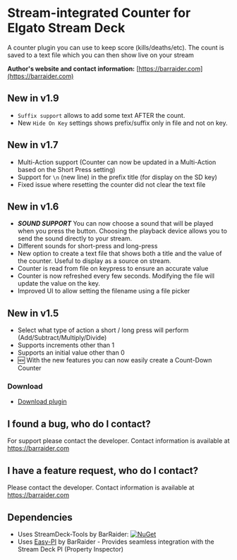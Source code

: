 # Stream-integrated Counter for Elgato Stream Deck

A counter plugin you can use to keep score (kills/deaths/etc). The count is saved to a text file which you can then show live on your stream

**Author's website and contact information:** [https://barraider.com](https://barraider.com)

## New in v1.9
- `Suffix support` allows to add some text AFTER the count. 
- New `Hide On Key` settings shows prefix/suffix only in file and not on key.

## New in v1.7
- Multi-Action support (Counter can now be updated in a Multi-Action based on the Short Press setting)
- Support for `\n` (new line) in the prefix title (for display on the SD key)
- Fixed issue where resetting the counter did not clear the text file

## New in v1.6
- ***SOUND SUPPORT*** You can now choose a sound that will be played when you press the button. Choosing the playback device allows you to send the sound directly to your stream.
- Different sounds for short-press and long-press
- New option to create a text file that shows both a title and the value of the counter. Useful to display as a source on stream.
- Counter is read from file on keypress to ensure an accurate value
- Counter is now refreshed every few seconds. Modifying the file will update the value on the key.
- Improved UI to allow setting the filename using a file picker

## New in v1.5
- Select what type of action a short / long press will perform (Add/Subtract/Multiply/Divide)
- Supports increments other than 1
- Supports an initial value other than 0
- :new: With the new features you can now easily create a Count-Down Counter

### Download

* [Download plugin](https://github.com/BarRaider/streamdeck-streamcounter/releases)

## I found a bug, who do I contact?
For support please contact the developer. Contact information is available at https://barraider.com

## I have a feature request, who do I contact?
Please contact the developer. Contact information is available at https://barraider.com

## Dependencies
* Uses StreamDeck-Tools by BarRaider: [![NuGet](https://img.shields.io/nuget/v/streamdeck-tools.svg?style=flat)](https://www.nuget.org/packages/streamdeck-tools)
* Uses [Easy-PI](https://github.com/BarRaider/streamdeck-easypi) by BarRaider - Provides seamless integration with the Stream Deck PI (Property Inspector) 